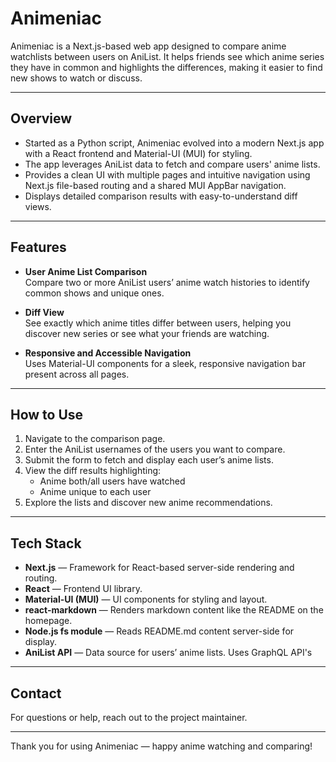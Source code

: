 # Animeniac

Animeniac is a Next.js-based web app designed to compare anime watchlists between users on AniList. It helps friends see which anime series they have in common and highlights the differences, making it easier to find new shows to watch or discuss.

---

## Overview

- Started as a Python script, Animeniac evolved into a modern Next.js app with a React frontend and Material-UI (MUI) for styling.
- The app leverages AniList data to fetch and compare users' anime lists.
- Provides a clean UI with multiple pages and intuitive navigation using Next.js file-based routing and a shared MUI AppBar navigation.
- Displays detailed comparison results with easy-to-understand diff views.

---

## Features

- **User Anime List Comparison**  
  Compare two or more AniList users’ anime watch histories to identify common shows and unique ones.
  
- **Diff View**  
  See exactly which anime titles differ between users, helping you discover new series or see what your friends are watching.

- **Responsive and Accessible Navigation**  
  Uses Material-UI components for a sleek, responsive navigation bar present across all pages.

---

## How to Use

1. Navigate to the comparison page.
2. Enter the AniList usernames of the users you want to compare.
3. Submit the form to fetch and display each user’s anime lists.
4. View the diff results highlighting:
   - Anime both/all users have watched
   - Anime unique to each user
5. Explore the lists and discover new anime recommendations.

---

## Tech Stack

- **Next.js** — Framework for React-based server-side rendering and routing.
- **React** — Frontend UI library.
- **Material-UI (MUI)** — UI components for styling and layout.
- **react-markdown** — Renders markdown content like the README on the homepage.
- **Node.js fs module** — Reads README.md content server-side for display.
- **AniList API** — Data source for users’ anime lists. Uses GraphQL API's

---


## Contact

For questions or help, reach out to the project maintainer.

---

Thank you for using Animeniac — happy anime watching and comparing!